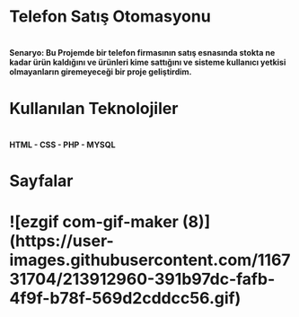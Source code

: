 <h1> Telefon Satış Otomasyonu <h1>
<h4>Senaryo: Bu Projemde bir telefon firmasının satış esnasında stokta ne kadar ürün kaldığını ve ürünleri kime sattığını ve sisteme kullanıcı yetkisi olmayanların giremeyeceği bir proje geliştirdim.<h4>
<h1>  Kullanılan Teknolojiler<h1>
<h4> HTML - CSS - PHP - MYSQL <h4>
<h1>Sayfalar<h1>
![ezgif com-gif-maker (8)](https://user-images.githubusercontent.com/116731704/213912960-391b97dc-fafb-4f9f-b78f-569d2cddcc56.gif)
